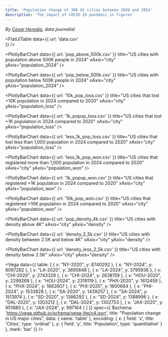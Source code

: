 ```yaml
---
title: 'Population change of 300 US cities between 2020 and 2024'
description: 'The impact of COVID-19 pandemic in figures'
---
```


*By [César Heredia](https://x.com/cahered), data journalist*

<FlatUiTable
  data={{
    url: 'data.csv'    
  }}
/>

<PlotlyBarChart
  data={{
    url: 'pop_above_500k.csv'
  }}
  title="US cities with population above 500K people in 2024"
  xAxis="city"
  yAxis="population_2024"
/>

<PlotlyBarChart
  data={{
    url: 'pop_below_500k.csv'
  }}
  title="US cities with population below 500K people in 2024"
  xAxis="city"
  yAxis="population_2024"
/>

<PlotlyBarChart
  data={{
    url: '10k_pop_loss.csv'
  }}
  title="US cities that lost +10K population in 2024 compared to 2020"
  xAxis="city"
  yAxis="population_loss"
/>

<PlotlyBarChart
  data={{
    url: '1k_popup_loss.csv'
  }}
  title="US cities that lost +1K population in 2024 compared to 2020"
  xAxis="city"
  yAxis="population_loss"
/>

<PlotlyBarChart
  data={{
    url: 'less_1k_pop_loss.csv'
  }}
  title="US cities that lost less than 1,000 population in 2024 compared to 2020"
  xAxis="city"
  yAxis="population_loss"
/>

<PlotlyBarChart
  data={{
    url: 'less_1k_pop_won.csv'
  }}
  title="US cities that registered more than 1,000 population in 2024 compared to 2020"
  xAxis="city"
  yAxis="population_won"
/>

<PlotlyBarChart
  data={{
    url: '1k_popup_won.csv'
  }}
  title="US cities that registered +1K population in 2024 compared to 2020"
  xAxis="city"
  yAxis="population_won"
/>

<PlotlyBarChart
  data={{
    url: '10k_pop_won.csv'
  }}
  title="US cities that registered +10K population in 2024 compared to 2020"
  xAxis="city"
  yAxis="population_won"
/>

<PlotlyBarChart
  data={{
    url: 'pop_density_4k.csv'
  }}
  title="US cities with density above 4K"
  xAxis="city"
  yAxis="density"
/>

<PlotlyBarChart
  data={{
    url: 'density_2_5k.csv'
  }}
  title="US cities with density between 2.5K and below 4K"
  xAxis="city"
  yAxis="density"
/>

<PlotlyBarChart
  data={{
    url: 'density_less_2_5k.csv'
  }}
  title="US cities with density below 2.5K"
  xAxis="city"
  yAxis="density"
/>

<Vega
  data={{
    table: [
      {
        x: "NY-2020",
        y: 8740292
      },
      {
        x: "NY-2024",
        y: 8097282
      },
      {
        x: "LA-2020",
        y: 3895848
      },
      {
        x: "LA-2024",
        y: 3795936
      },
      {
        x: "CHI-2020",
        y: 2743329
      },
      {
        x: "CHI-2024",
        y: 2638159
      },
      {
        x: "HOU-2020",
        y: 2299269
      },
      {
        x: "HOU-2024",
        y: 2319119
      },
      {
        x: "PHX-2020",
        y: 1612459
      },
      {
        x: "PHX-2024",
        y: 1662607
      },
      {
        x: "PHI-2020",
        y: 1600684
      },
      {
        x: "PHI-2024",
        y: 1533828
      },
      {
        x: "SA-2020",
        y: 1439257
      },
      {
        x: "SA-2024",
        y: 1513974
      },
      {
        x: "SD-2020",
        y: 1386292
      },
      {
        x: "SD-2024",
        y: 1388996
      },
      {
        x: "DAL-2020",
        y: 1303212
      },
      {
        x: "DAL-2024",
        y: 1302753
      },
      {
        x: "JAX-2020",
        y: 951880
      },
      {
        x: "JAX-2024",
        y: 997164
      }
    ]
  }}
  spec={{
    $schema: 'https://vega.github.io/schema/vega-lite/v4.json',
    title: "Population change in US major cities",
    data: {
      name: 'table'
    },
    encoding: {
      x: {
        field: 'x',
        title: 'Cities',
        type: 'ordinal'
      },
      y: {
        field: 'y',
        title: 'Population',
        type: 'quantitative'
      }
    },
    mark: 'bar'
  }}
/>

